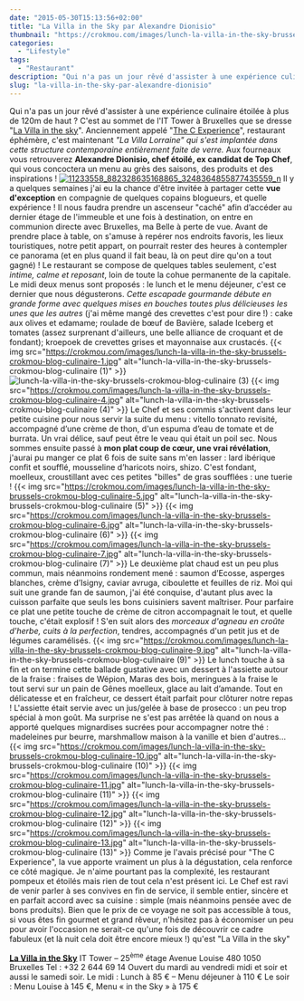 ```yaml
---
date: "2015-05-30T15:13:56+02:00"
title: "La Villa in the Sky par Alexandre Dionisio"
thumbnail: "https://crokmou.com/images/lunch-la-villa-in-the-sky-brussels-crokmou-blog-culinaire-8.jpg"
categories:
  - "Lifestyle"
tags:
  - "Restaurant"
description: "Qui n'a pas un jour rêvé d'assister à une expérience culinaire étoilée à plus de 120m de haut ? C'est à Bruxelles que se dresse \"La Villa in the sky\"."
slug: "la-villa-in-the-sky-par-alexandre-dionisio"
---
```


Qui n'a pas un jour rêvé d'assister à une expérience culinaire étoilée à plus de 120m de haut ? C'est au sommet de l'IT Tower à Bruxelles que se dresse "[La Villa in the sky](http://www.lavillainthesky.be/)". Anciennement appelé "[The C Experience](http://www.crokmou.com/the-c-experience-bruxelles-ma-belle/)", restaurant éphémère, c'est maintenant _"La Villa Lorraine" qui s'est implantée dans cette structure contemporaine entièrement faite de verre._ Aux fourneaux vous retrouverez **Alexandre Dionisio, chef étoilé, ex candidat de Top Chef**, qui vous concoctera un menu au grès des saisons, des produits et des inspirations ! [![11233558_882328635168865_3248364855877435559_n](https://crokmou.com/images/11233558_882328635168865_3248364855877435559_n.jpg)](http://www.crokmou.com/wp-content/uploads/2015/05/11233558_882328635168865_3248364855877435559_n.jpg) Il y a quelques semaines j'ai eu la chance d'être invitée à partager cette **vue d'exception** en compagnie de quelques copains blogueurs, et quelle expérience ! Il nous faudra prendre un ascenseur "caché" afin d’accéder au dernier étage de l'immeuble et une fois à destination, on entre en communion directe avec Bruxelles, ma Belle à perte de vue. Avant de prendre place à table, on s'amuse à repérer nos endroits favoris, les lieux touristiques, notre petit appart, on pourrait rester des heures à contempler ce panorama (et en plus quand il fait beau, là on peut dire qu'on a tout gagné) ! Le restaurant se compose de quelques tables seulement, c'est _intime, calme et reposant_, loin de toute la cohue permanente de la capitale. Le midi deux menus sont proposés : le lunch et le menu déjeuner, c'est ce dernier que nous dégusterons. _Cette escapade gourmande débute en grande forme avec quelques mises en bouches toutes plus délicieuses les unes que les autres_ (j'ai même mangé des crevettes c'est pour dire !) : cake aux olives et edamame; roulade de bœuf de Bavière, salade Iceberg et tomates (assez surprenant d'ailleurs, une belle alliance de croquant et de fondant); kroepoek de crevettes grises et mayonnaise aux crustacés. {{< img src="https://crokmou.com/images/lunch-la-villa-in-the-sky-brussels-crokmou-blog-culinaire-1.jpg" alt="lunch-la-villa-in-the-sky-brussels-crokmou-blog-culinaire (1)" >}}![lunch-la-villa-in-the-sky-brussels-crokmou-blog-culinaire (3)](https://crokmou.com/images/lunch-la-villa-in-the-sky-brussels-crokmou-blog-culinaire-3.jpg) {{< img src="https://crokmou.com/images/lunch-la-villa-in-the-sky-brussels-crokmou-blog-culinaire-4.jpg" alt="lunch-la-villa-in-the-sky-brussels-crokmou-blog-culinaire (4)" >}} Le Chef et ses commis s'activent dans leur petite cuisine pour nous servir la suite du menu : vitello tonnato revisité, accompagné d’une crème de thon, d'un espuma d’eau de tomate et de burrata. Un vrai délice, sauf peut être le veau qui était un poil sec. Nous sommes ensuite passé à **mon plat coup de cœur, une vrai révélation**, j'aurai pu manger ce plat 6 fois de suite sans m'en lasser : lard ibérique confit et soufflé, mousseline d’haricots noirs, shizo. C'est fondant, moelleux, croustillant avec ces petites "billes" de gras soufflées : une tuerie ! {{< img src="https://crokmou.com/images/lunch-la-villa-in-the-sky-brussels-crokmou-blog-culinaire-5.jpg" alt="lunch-la-villa-in-the-sky-brussels-crokmou-blog-culinaire (5)" >}} {{< img src="https://crokmou.com/images/lunch-la-villa-in-the-sky-brussels-crokmou-blog-culinaire-6.jpg" alt="lunch-la-villa-in-the-sky-brussels-crokmou-blog-culinaire (6)" >}} {{< img src="https://crokmou.com/images/lunch-la-villa-in-the-sky-brussels-crokmou-blog-culinaire-7.jpg" alt="lunch-la-villa-in-the-sky-brussels-crokmou-blog-culinaire (7)" >}} Le deuxième plat chaud est un peu plus commun, mais néanmoins rondement mené : saumon d’Ecosse, asperges blanches, crème d’Isigny, caviar avruga, ciboulette et feuilles de riz. Moi qui suit une grande fan de saumon, j'ai été conquise, d'autant plus avec la cuisson parfaite que seuls les bons cuisiniers savent maîtriser. Pour parfaire ce plat une petite touche de crème de citron accompagnait le tout, et quelle touche, c'était explosif ! S'en suit alors des _morceaux d'agneau en croûte d'herbe, cuits à la perfection_, tendres, accompagnés d'un petit jus et de légumes caramélisés. {{< img src="https://crokmou.com/images/lunch-la-villa-in-the-sky-brussels-crokmou-blog-culinaire-9.jpg" alt="lunch-la-villa-in-the-sky-brussels-crokmou-blog-culinaire (9)" >}} Le lunch touche à sa fin et on termine cette ballade gustative avec un dessert à l'assiette autour de la fraise : fraises de Wépion, Maras des bois, meringues à la fraise le tout servi sur un pain de Gênes moelleux, glace au lait d’amande. Tout en délicatesse et en fraîcheur, ce dessert était parfait pour clôturer notre repas ! L'assiette était servie avec un jus/gelée à base de prosecco : un peu trop spécial à mon goût. Ma surprise ne s'est pas arrêtée là quand on nous a apporté quelques mignardises sucrées pour accompagner notre thé : madeleines pur beurre, marshmallow maison à la vanille et bien d'autres... {{< img src="https://crokmou.com/images/lunch-la-villa-in-the-sky-brussels-crokmou-blog-culinaire-10.jpg" alt="lunch-la-villa-in-the-sky-brussels-crokmou-blog-culinaire (10)" >}} {{< img src="https://crokmou.com/images/lunch-la-villa-in-the-sky-brussels-crokmou-blog-culinaire-11.jpg" alt="lunch-la-villa-in-the-sky-brussels-crokmou-blog-culinaire (11)" >}} {{< img src="https://crokmou.com/images/lunch-la-villa-in-the-sky-brussels-crokmou-blog-culinaire-12.jpg" alt="lunch-la-villa-in-the-sky-brussels-crokmou-blog-culinaire (12)" >}} {{< img src="https://crokmou.com/images/lunch-la-villa-in-the-sky-brussels-crokmou-blog-culinaire-13.jpg" alt="lunch-la-villa-in-the-sky-brussels-crokmou-blog-culinaire (13)" >}} Comme je l'avais précisé pour "The C Experience", la vue apporte vraiment un plus à la dégustation, cela renforce ce côté magique. Je n'aime pourtant pas la complexité, les restaurant pompeux et étoilés mais rien de tout cela n'est présent ici. Le Chef est ravi de venir parler à ses convives en fin de service, il semble entier, sincère et en parfait accord avec sa cuisine : simple (mais néanmoins pensée avec de bons produits). Bien que le prix de ce voyage ne soit pas accessible à tous, si vous êtes fin gourmet et grand rêveur, n'hésitez pas à économiser un peu pour avoir l'occasion ne serait-ce qu'une fois de découvrir ce cadre fabuleux (et là nuit cela doit être encore mieux !) qu'est "La Villa in the sky"

[**La Villa in the Sky**](http://www.lavillainthesky.be/) IT Tower – 25<sup>ème</sup> étage Avenue Louise 480 1050 Bruxelles Tel : +32 2 644 69 14 Ouvert du mardi au vendredi midi et soir et aussi le samedi soir. Le midi : Lunch à 85 € – Menu déjeuner à 110 € Le soir : Menu Louise à 145 €, Menu « in the Sky » à 175 €